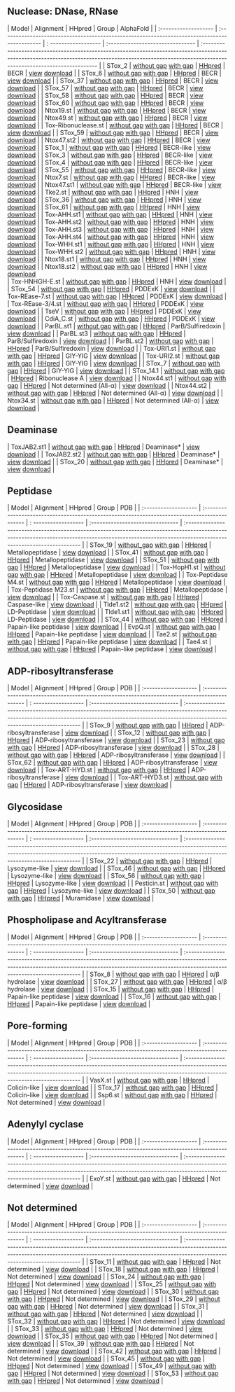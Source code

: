 ## Nuclease: DNase, RNase

| Model                 | Alignment                                                                                                        | HHpred                                                          | Group                                                                     | AlphaFold                                                                                                                                                                                                   |
| :-------------------  | :--------------------------------------------------------------------------------------------                    | : ------------------                                            | :-------------------------------                                          | :---------------------------------------------------------------------------------------------------------------------------------------------------------------------------------------------------- |
| STox_2                | [without gap](./html/STox_2.1.without_gaps.html) [with gap](./html/STox_2.1.with_gaps.html)                      | [HHpred](./alns/STox_2.1.hhr.html)                              | BECR                                                                      | [view](https://molstar.org/viewer/?snapshot-url=https://ggnicastro.github.io/10k/alns/pdbs/STox_2.1.molx&snapshot-url-type=molx) [download](./alns/pdbs/STox_2.1.molx)                                |
| STox_6                | [without gap](./html/STox_6.1.without_gaps.html) [with gap](./html/STox_6.1.with_gaps.html)                      | [HHpred](./alns/STox_6.1.hhr.html)                              | BECR                                                                      | [view](https://molstar.org/viewer/?snapshot-url=https://ggnicastro.github.io/10k/alns/pdbs/STox_6.1.molx&snapshot-url-type=molx) [download](./alns/pdbs/STox_6.1.molx)                                |
| STox_37               | [without gap](./html/STox_37.1.without_gaps.html) [with gap](./html/STox_37.1.with_gaps.html)                    | [HHpred](./alns/STox_37.1.hhr.html)                             | BECR                                                                      | [view](https://molstar.org/viewer/?snapshot-url=https://ggnicastro.github.io/10k/alns/pdbs/STox_37.1.molx&snapshot-url-type=molx) [download](./alns/pdbs/STox_37.1.molx)                              |
| STox_57               | [without gap](./html/Tox-HNH-EHHH.1.without_gaps.html) [with gap](./html/Tox-HNH-EHHH.1.with_gaps.html)          | [HHpred](./s/Tox-HNH-EHHH.1.hhr.html)                           | BECR                                                                      | [view](https://molstar.org/viewer/?snapshot-url=https://ggnicastro.github.io/10k/alns/pdbs/Tox-HNH-EHHH.1.molx&snapshot-url-type=molx) [download](./alns/pdbs/Tox-HNH-EHHH.1.molx)                    |
| STox_58               | [without gap](./html/Tox-HNH-EHHH.2.without_gaps.html) [with gap](./html/Tox-HNH-EHHH.2.with_gaps.html)          | [HHpred](./alns/Tox-HNH-EHHH.2.hhr.html)                        | BECR                                                                      | [view](https://molstar.org/viewer/?snapshot-url=https://ggnicastro.github.io/10k/alns/pdbs/Tox-HNH-EHHH.2.molx&snapshot-url-type=molx) [download](./alns/pdbs/Tox-HNH-EHHH.2.molx)                    |
| STox_60               | [without gap](./html/Tox-EndoU2.1.without_gaps.html) [with gap](./html/Tox-EndoU2.1.with_gaps.html)              | [HHpred](./alns/Tox-EndoU2.1.hhr.html)                          | BECR                                                                      | [view](https://molstar.org/viewer/?snapshot-url=https://ggnicastro.github.io/10k/alns/pdbs/Tox-EndoU2.1.molx&snapshot-url-type=molx) [download](./alns/pdbs/Tox-EndoU2.1.molx)                        |
| Ntox19.st             | [without gap](./html/Ntox19.1.without_gaps.html) [with gap](./html/Ntox19.1.with_gaps.html)                      | [HHpred](./alns/Ntox19.1.hhr.html)                              | BECR                                                                      | [view](https://molstar.org/viewer/?snapshot-url=https://ggnicastro.github.io/10k/alns/pdbs/Ntox19.1.molx&snapshot-url-type=molx) [download](./alns/pdbs/Ntox19.1.molx)                                |
| Ntox49.st             | [without gap](./html/Ntox49.1.without_gaps.html) [with gap](./html/Ntox49.1.with_gaps.html)                      | [HHpred](./alns/Ntox49.1.hhr.html)                              | BECR                                                                      | [view](https://molstar.org/viewer/?snapshot-url=https://ggnicastro.github.io/10k/alns/pdbs/Ntox49.1.molx&snapshot-url-type=molx) [download](./alns/pdbs/Ntox49.1.molx)                                |
| Tox-Ribonuclease.st   | [without gap](./html/Tox-Ribonuclease.1.without_gaps.html) [with gap](./html/Tox-Ribonuclease.1.with_gaps.html)  | [HHpred](./alns/Tox-Ribonuclease.1.hhr.html)                    | BECR                                                                      | [view](https://molstar.org/viewer/?snapshot-url=https://ggnicastro.github.io/10k/alns/pdbs/Tox-Ribonuclease.1.molx&snapshot-url-type=molx) [download](./alns/pdbs/Tox-Ribonuclease.1.molx)            |
| STox_59               | [without gap](./html/Tox-HNH-EHHH.3.without_gaps.html) [with gap](./html/Tox-HNH-EHHH.3.with_gaps.html)          | [HHpred](./alns/Tox-HNH-EHHH.3.hhr.html)                        | BECR                                                                      | [view](https://molstar.org/viewer/?snapshot-url=https://ggnicastro.github.io/10k/alns/pdbs/Tox-HNH-EHHH.3.molx&snapshot-url-type=molx) [download](./alns/pdbs/Tox-HNH-EHHH.3.molx)                    |
| Ntox47.st2            | [without gap](./html/STox_5.1.without_gaps.html) [with gap](./html/STox_5.1.with_gaps.html)                      | [HHpred](./alns/STox_5.1.hhr.html)                              | BECR                                                                      | [view](https://molstar.org/viewer/?snapshot-url=https://ggnicastro.github.io/10k/alns/pdbs/STox_5.1.molx&snapshot-url-type=molx) [download](./alns/pdbs/STox_5.1.molx)                                |
| STox_1                | [without gap](./html/STox_1.1.without_gaps.html) [with gap](./html/STox_1.1.with_gaps.html)                      | [HHpred](./alns/STox_1.1.hhr.html)                              | BECR-like                                                                 | [view](https://molstar.org/viewer/?snapshot-url=https://ggnicastro.github.io/10k/alns/pdbs/STox_1.1.molx&snapshot-url-type=molx) [download](./alns/pdbs/STox_1.1.molx)                                |
| STox_3                | [without gap](./html/STox_3.1.without_gaps.html) [with gap](./html/STox_3.1.with_gaps.html)                      | [HHpred](./alns/STox_3.1.hhr.html)                              | BECR-like                                                                 | [view](https://molstar.org/viewer/?snapshot-url=https://ggnicastro.github.io/10k/alns/pdbs/STox_3.1.molx&snapshot-url-type=molx) [download](./alns/pdbs/STox_3.1.molx)                                |
| STox_4                | [without gap](./html/STox_4.1.without_gaps.html) [with gap](./html/STox_4.1.with_gaps.html)                      | [HHpred](./alns/STox_4.1.hhr.html)                              | BECR-like                                                                 | [view](https://molstar.org/viewer/?snapshot-url=https://ggnicastro.github.io/10k/alns/pdbs/STox_4.1.molx&snapshot-url-type=molx) [download](./alns/pdbs/STox_4.1.molx)                                |
| STox_55               | [without gap](./html/STox_1.2.without_gaps.html) [with gap](./html/STox_1.2.with_gaps.html)                      | [HHpred](./alns/STox_1.2.hhr.html)                              | BECR-like                                                                 | [view](https://molstar.org/viewer/?snapshot-url=https://ggnicastro.github.io/10k/alns/pdbs/STox_1.2.molx&snapshot-url-type=molx) [download](./alns/pdbs/STox_1.2.molx)                                |
| Ntox7.st              | [without gap](./html/Ntox_7.1.without_gaps.html) [with gap](./html/Ntox_7.1.with_gaps.html)                      | [HHpred](./alns/Ntox_7.1.hhr.html)                              | BECR-like                                                                 | [view](https://molstar.org/viewer/?snapshot-url=https://ggnicastro.github.io/10k/alns/pdbs/Ntox_7.1.molx&snapshot-url-type=molx) [download](./alns/pdbs/Ntox_7.1.molx)                                |
| Ntox47.st1            | [without gap](./html/Ntox47.1.without_gaps.html) [with gap](./html/Ntox47.1.with_gaps.html)                      | [HHpred](./alns/Ntox47.1.hhr.html)                              | BECR-like                                                                 | [view](https://molstar.org/viewer/?snapshot-url=https://ggnicastro.github.io/10k/alns/pdbs/Ntox47.1.molx&snapshot-url-type=molx) [download](./alns/pdbs/Ntox47.1.molx)                                |
| Tke2.st               | [without  gap](./html/STox_26.1.without_gaps.html)  [with  gap](./html/STox_26.1.with_gaps.html)                 | [HHpred](./alns/STox_26.1.hhr.html)                             | HNH                                                                       | [view](https://molstar.org/viewer/?snapshot-url=https://ggnicastro.github.io/10k/alns/pdbs/STox_26.1.molx&snapshot-url-type=molx)  [download](./alns/pdbs/STox_26.1.molx)  |
| STox_36               | [without gap](./html/STox_36.1.without_gaps.html) [with gap](./html/STox_36.1.with_gaps.html)                    | [HHpred](./alns/STox_36.1.hhr.html)                             | HNH                                                                       | [view](https://molstar.org/viewer/?snapshot-url=https://ggnicastro.github.io/10k/alns/pdbs/STox_36.1.molx&snapshot-url-type=molx) [download](./alns/pdbs/STox_36.1.molx)                              |
| STox_61               | [without gap](./html/Tox-CompNuc.1.without_gaps.html) [with gap](./html/Tox-CompNuc.1.with_gaps.html)            | [HHpred](./alns/Tox-CompNuc.1.hhr.html)                         | HNH                                                                       | [view](https://molstar.org/viewer/?snapshot-url=https://ggnicastro.github.io/10k/alns/pdbs/Tox-CompNuc.1.molx&snapshot-url-type=molx) [download](./alns/pdbs/Tox-CompNuc.1.molx)                      |
| Tox-AHH.st1           | [without gap](./html/Tox-AHH.1.without_gaps.html) [with gap](./html/Tox-AHH.1.with_gaps.html)                    | [HHpred](./alns/Tox-AHH.1.hhr.html)                             | HNH                                                                       | [view](https://molstar.org/viewer/?snapshot-url=https://ggnicastro.github.io/10k/alns/pdbs/Tox-AHH.1.molx&snapshot-url-type=molx) [download](./alns/pdbs/Tox-AHH.1.molx)                              |
| Tox-AHH.st2           | [without gap](./html/Tox-AHH.2.without_gaps.html) [with gap](./html/Tox-AHH.2.with_gaps.html)                    | [HHpred](./alns/Tox-AHH.2.hhr.html)                             | HNH                                                                       | [view](https://molstar.org/viewer/?snapshot-url=https://ggnicastro.github.io/10k/alns/pdbs/Tox-AHH.2.molx&snapshot-url-type=molx) [download](./alns/pdbs/Tox-AHH.2.molx)                              |
| Tox-AHH.st3           | [without gap](./html/Tox-AHH.3.without_gaps.html) [with gap](./html/Tox-AHH.3.with_gaps.html)                    | [HHpred](./alns/Tox-AHH.3.hhr.html)                             | HNH                                                                       | [view](https://molstar.org/viewer/?snapshot-url=https://ggnicastro.github.io/10k/alns/pdbs/Tox-AHH.3.molx&snapshot-url-type=molx) [download](./alns/pdbs/Tox-AHH.3.molx)                              |
| Tox-AHH.st4           | [without gap](./html/Tox-AHH.4.without_gaps.html) [with gap](./html/Tox-AHH.4.with_gaps.html)                    | [HHpred](./alns/Tox-AHH.4.hhr.html)                             | HNH                                                                       | [view](https://molstar.org/viewer/?snapshot-url=https://ggnicastro.github.io/10k/alns/pdbs/Tox-AHH.4.molx&snapshot-url-type=molx) [download](./alns/pdbs/Tox-AHH.4.molx)                              |
| Tox-WHH.st1           | [without gap](./html/Tox-WHH.1.without_gaps.html) [with gap](./html/Tox-WHH.1.with_gaps.html)                    | [HHpred](./alns/Tox-WHH.1.hhr.html)                             | HNH                                                                       | [view](https://molstar.org/viewer/?snapshot-url=https://ggnicastro.github.io/10k/alns/pdbs/Tox-WHH.1.molx&snapshot-url-type=molx) [download](./alns/pdbs/Tox-WHH.1.molx)                              |
| Tox-WHH.st2           | [without gap](./html/Tox-WHH.2.without_gaps.html) [with gap](./html/Tox-WHH.2.with_gaps.html)                    | [HHpred](./alns/Tox-WHH.2.hhr.html)                             | HNH                                                                       | [view](https://molstar.org/viewer/?snapshot-url=https://ggnicastro.github.io/10k/alns/pdbs/Tox-WHH.2.molx&snapshot-url-type=molx) [download](./alns/pdbs/Tox-WHH.2.molx)                              |
| Ntox18.st1            | [without gap](./html/Ntox18.1.without_gaps.html) [with gap](./html/Ntox18.1.with_gaps.html)                      | [HHpred](./alns/Ntox18.1.hhr.html)                              | HNH                                                                       | [view](https://molstar.org/viewer/?snapshot-url=https://ggnicastro.github.io/10k/alns/pdbs/Ntox18.1.molx&snapshot-url-type=molx) [download](./alns/pdbs/Ntox18.1.molx)                                |
| Ntox18.st2            | [without gap](./html/Ntox18.2.without_gaps.html) [with gap](./html/Ntox18.2.with_gaps.html)                      | [HHpred](./alns/Ntox18.2.hhr.html)                              | HNH                                                                       | [view](https://molstar.org/viewer/?snapshot-url=https://ggnicastro.github.io/10k/alns/pdbs/Ntox18.2.molx&snapshot-url-type=molx) [download](./alns/pdbs/Ntox18.2.molx)                                
| Tox-HNHGH-E.st        | [without gap](./html/HNHGH-E.1.without_gaps.html) [with gap](./html/HNHGH-E.1.with_gaps.html)                    | [HHpred](./alns/HNHGH-E.1.hhr.html)                             | HNH                                                                       | [view](https://molstar.org/viewer/?snapshot-url=https://ggnicastro.github.io/10k/alns/pdbs/HNHGH-E.1.molx&snapshot-url-type=molx) [download](./alns/pdbs/HNHGH-E.1.molx)                              |
| STox_54               | [without gap](./html/STox_54.1.without_gaps.html) [with gap](./html/STox_54.1.with_gaps.html)                    | [HHpred](./alns/STox_54.1.hhr.html)                             | PDDExK                                                                    | [view](https://molstar.org/viewer/?snapshot-url=https://ggnicastro.github.io/10k/alns/pdbs/STox_54.1.molx&snapshot-url-type=molx) [download](./alns/pdbs/STox_54.1.molx)                              |
| Tox-REase-7.st        | [without gap](./html/REase-7.1.without_gaps.html) [with gap](./html/REase-7.1.with_gaps.html)                    | [HHpred](./alns/REase-7.1.hhr.html)                             | PDDExK                                                                    | [view](https://molstar.org/viewer/?snapshot-url=https://ggnicastro.github.io/10k/alns/pdbs/REase-7.1.molx&snapshot-url-type=molx) [download](./alns/pdbs/REase-7.1.molx)                              |
| Tox-REase-3/4.st      | [without gap](./html/REase-3.1.without_gaps.html)  [with gap](./html/REase-3.1.with_gaps.html)                   | [HHpred](./alns/REase-3.1.hhr.html)                             | PDDExK                                                                    | [view](https://molstar.org/viewer/?snapshot-url=https://ggnicastro.github.io/10k/alns/pdbs/REase-3.1.molx&snapshot-url-type=molx) [download](./alns/pdbs/REase-3.1.molx)                              |
| TseV                  | [without gap](./html/STox_40.1.without_gaps.html) [with gap](./html/STox_40.1.with_gaps.html)                              | [HHpred](./alns/STox_40.1.hhr.html)                                | PDDExK                                                                    | [view](https://molstar.org/viewer/?snapshot-url=https://ggnicastro.github.io/10k/alns/pdbs/STox_40.1.molx&snapshot-url-type=molx) [download](./alns/pdbs/STox_40.1.molx)                              |
| CdiA_C.st             | [without gap](./html/STox_40.1.without_gaps.html) [with gap](./html/STox_40.1.with_gaps.html)                    | [HHpred](./alns/STox_40.1.hhr.html)                             | PDDExK                                                                    | [view](https://molstar.org/viewer/?snapshot-url=https://ggnicastro.github.io/10k/alns/pdbs/STox_40.1.molx&snapshot-url-type=molx) [download](./alns/pdbs/STox_40.1.molx)                              |
| ParBL.st1             | [without gap](./html/ParBL.1.without_gaps.html) [with gap](./html/ParBL.1.with_gaps.html)                        | [HHpred](./alns/ParBL.1.hhr.html)                               | ParB/Sulfiredoxin                                                         | [view](https://molstar.org/viewer/?snapshot-url=https://ggnicastro.github.io/10k/alns/pdbs/ParBL.1.molx&snapshot-url-type=molx) [download](./alns/pdbs/ParBL.1.molx)                                  |
| ParBL.st3             | [without gap](./html/ParBL.4.without_gaps.html) [with gap](./html/ParBL.4.with_gaps.html)                        | [HHpred](./alns/ParBL.4.hhr.html)                               | ParB/Sulfiredoxin                                                         | [view](https://molstar.org/viewer/?snapshot-url=https://ggnicastro.github.io/10k/alns/pdbs/ParBL.4.molx&snapshot-url-type=molx) [download](./alns/pdbs/ParBL.4.molx)                                  |
| ParBL.st2             | [without gap](./html/ParBL.2.without_gaps.html) [with gap](./html/ParBL.2.with_gaps.html)                        | [HHpred](./alns/ParBL.2.hhr.html)                               | ParB/Sulfiredoxin                                                         | [view](https://molstar.org/viewer/?snapshot-url=https://ggnicastro.github.io/10k/alns/pdbs/ParBL.2.molx&snapshot-url-type=molx) [download](./alns/pdbs/ParBL.2.molx)                                  |
| Tox-URI1.st           | [without gap](./html/Tox-URI1.1.without_gaps.html) [with gap](./html/Tox-URI1.1.with_gaps.html)                  | [HHpred](./alns/Tox-URI1.1.hhr.html)                            | GIY-YIG                                                                   | [view](https://molstar.org/viewer/?snapshot-url=https://ggnicastro.github.io/10k/alns/pdbs/Tox-URI1.1.molx&snapshot-url-type=molx) [download](./alns/pdbs/Tox-URI1.1.molx)                            |
| Tox-URI2.st           | [without gap](./html/Tox-URI2.1.without_gaps.html) [with gap](./html/Tox-URI2.1.with_gaps.html)                  | [HHpred](./alns/Tox-URI2.1.hhr.html)                            | GIY-YIG                                                                   | [view](https://molstar.org/viewer/?snapshot-url=https://ggnicastro.github.io/10k/alns/pdbs/Tox-URI2.1.molx&snapshot-url-type=molx) [download](./alns/pdbs/Tox-URI2.1.molx)                            |
| STox_7                | [without gap](./html/STox_7.1.without_gaps.html) [with gap](./html/STox_7.1.with_gaps.html)                      | [HHpred](./alns/STox_7.1.hhr.html)                              | GIY-YIG                                                                   | [view](https://molstar.org/viewer/?snapshot-url=https://ggnicastro.github.io/10k/alns/pdbs/STox_7.1.molx&snapshot-url-type=molx) [download](./alns/pdbs/STox_7.1.molx)                                |
| STox_14.1             | [without gap](./html/STox_14.1.without_gaps.html) [with gap](./html/STox_14.1.with_gaps.html)                    | [HHpred](./alns/STox_14.1.hhr.html)                             | Ribonuclease A                                                            | [view](https://molstar.org/viewer/?snapshot-url=https://ggnicastro.github.io/10k/alns/pdbs/STox_14.1.molx&snapshot-url-type=molx) [download](./alns/pdbs/STox_14.1.molx)                              |
| Ntox44.st1            | [without gap](./html/Ntox44.1.without_gaps.html) [with gap](./html/Ntox44.1.with_gaps.html)                      | [HHpred](./alns/Ntox44.1.hhr.html)                              | Not determined (All-α)                                                    | [view](https://molstar.org/viewer/?snapshot-url=https://ggnicastro.github.io/10k/alns/pdbs/Ntox44.1.molx&snapshot-url-type=molx) [download](./alns/pdbs/Ntox44.1.molx)                                |
| Ntox44.st2            | [without gap](./html/Ntox44.2.without_gaps.html) [with gap](./html/Ntox44.2.with_gaps.html)                      | [HHpred](./alns/Ntox44.2.hhr.html)                              | Not determined (All-α)                                                    | [view](https://molstar.org/viewer/?snapshot-url=https://ggnicastro.github.io/10k/alns/pdbs/Ntox44.2.molx&snapshot-url-type=molx) [download](./alns/pdbs/Ntox44.2.molx)                                |
| Ntox34.st             | [without gap](./html/Ntox34.1.without_gaps.html) [with gap](./html/Ntox34.1.with_gaps.html)                      | [HHpred](./alns/Ntox34.1.hhr.html)                              | Not determined (All-α)                                                    | [view](https://molstar.org/viewer/?snapshot-url=https://ggnicastro.github.io/10k/alns/pdbs/Ntox34.1.molx&snapshot-url-type=molx) [download](./alns/pdbs/Ntox34.1.molx)                                |

## Deaminase

| ToxJAB2.st1           | [without gap](./html/Tox-JAB.1.without_gaps.html) [with gap](./html/Tox-JAB.1.with_gaps.html)                    | [HHpred](./alns/Tox-JAB.1.hhr.html)                             | Deaminase*                                                                | [view](https://molstar.org/viewer/?snapshot-url=https://ggnicastro.github.io/10k/alns/pdbs/Tox-JAB.1.molx&snapshot-url-type=molx) [download](./alns/pdbs/Tox-JAB.1.molx)                              |
| ToxJAB2.st2           | [without gap](./html/Tox-JAB.2.without_gaps.html) [with gap](./html/Tox-JAB.2.with_gaps.html)                    | [HHpred](./alns/Tox-JAB.2.hhr.html)                             | Deaminase*                                                                | [view](https://molstar.org/viewer/?snapshot-url=https://ggnicastro.github.io/10k/alns/pdbs/Tox-JAB.2.molx&snapshot-url-type=molx) [download](./alns/pdbs/Tox-JAB.2.molx)                              |
| STox_20               | [without gap](./html/STox_20.1.without_gaps.html) [with gap](./html/STox_20.1.with_gaps.html)                    | [HHpred](./alns/STox_20.1.hhr.html)                             | Deaminase*                                                                | [view](https://molstar.org/viewer/?snapshot-url=https://ggnicastro.github.io/10k/alns/pdbs/STox_20.1.molx&snapshot-url-type=molx) [download](./alns/pdbs/STox_20.1.molx)                              |

## Peptidase  


| Model                 | Alignment                                                                                                        | HHpred                                                          | Group                                                                     | PDB                                                                                                                                                                                                   |
| :-------------------  | :--------------------------------------------------------------------------------------------                    | : ------------------                                            | :-------------------------------                                          | :---------------------------------------------------------------------------------------------------------------------------------------------------------------------------------------------------- |
| STox_19               | [without_gap](./html/STox_19.1.without_gaps.html) [with gap](./html/STox_19.1.with_gaps.html)                    | [HHpred](./alns/STox_19.1.hhr.html)                             | Metallopeptidase                                                          | [view](https://molstar.org/viewer/?snapshot-url=https://ggnicastro.github.io/10k/alns/pdbs/STox_19.1.molx&snapshot-url-type=molx) [download](./alns/pdbs/STox_19.1.molx)                              |
| STox_41               | [without gap](./html/STox_41.1.without_gaps.html) [with gap](./html/STox_41.1.with_gaps.html)                    | [HHpred](./alns/STox_41.1.hhr.html)                             | Metallopeptidase                                                          | [view](https://molstar.org/viewer/?snapshot-url=https://ggnicastro.github.io/10k/alns/pdbs/STox_41.1.molx&snapshot-url-type=molx) [download](./alns/pdbs/STox_41.1.molx)                              |
| STox_51               | [without gap](./html/STox_51.1.without_gaps.html) [with gap](./html/STox_51.1.with_gaps.html)                    | [HHpred](./alns/STox_51.1.hhr.html)                             | Metallopeptidase                                                          | [view](https://molstar.org/viewer/?snapshot-url=https://ggnicastro.github.io/10k/alns/pdbs/STox_51.1.molx&snapshot-url-type=molx) [download](./alns/pdbs/STox_51.1.molx)                              |
| Tox-HopH1.st          | [without gap](./html/Tox-HopH.1.without_gaps.html) [with gap](./html/Tox-HopH.1.with_gaps.html)                  | [HHpred](./alns/Tox-HopH.1.hhr.html)                            | Metallopeptidase                                                          | [view](https://molstar.org/viewer/?snapshot-url=https://ggnicastro.github.io/10k/alns/pdbs/Tox-HopH.1.molx&snapshot-url-type=molx) [download](./alns/pdbs/Tox-HopH.1.molx)                            |
| Tox-Peptidase M4.st   | [without gap](./html/Peptidase_M4.1.without_gaps.html) [with gap](./html/Peptidase_M4.1.with_gaps.html)          | [HHpred](./alns/Peptidase_M4.1.hhr.html)                        | Metallopeptidase                                                          | [view](https://molstar.org/viewer/?snapshot-url=https://ggnicastro.github.io/10k/alns/pdbs/Peptidase_M4.1.molx&snapshot-url-type=molx) [download](./alns/pdbs/Peptidase_M4.1.molx)                    |
| Tox-Peptidase M23.st  | [without gap](./html/Peptidase_M23.1.without_gaps.html) [with gap](./html/Peptidase_M23.1.with_gaps.html)        | [HHpred](./alns/Peptidase_M23.1.hhr.html)                       | Metallopeptidase                                                          | [view](https://molstar.org/viewer/?snapshot-url=https://ggnicastro.github.io/10k/alns/pdbs/Peptidase_M23.1.molx&snapshot-url-type=molx) [download](./alns/pdbs/Peptidase_M23.1.molx)                  |
| Tox-Caspase.st        | [without gap](./html/Tox-Caspase.1.without_gaps.html) [with gap](./html/Tox-Caspase.1.with_gaps.html)            | [HHpred](./alns/Tox-Caspase.1.hhr.html)                         | Caspase-like                                                              | [view](https://molstar.org/viewer/?snapshot-url=https://ggnicastro.github.io/10k/alns/pdbs/Tox-Caspase.1.molx&snapshot-url-type=molx) [download](./alns/pdbs/Tox-Caspase.1.molx)                      |
| Tlde1.st2             | [without gap](./html/Tlde1.2.without_gaps.html) [with gap](./html/Tlde1.2.with_gaps.html)                        | [HHpred](./alns/Tlde1.2.hhr.html)                               | LD-Peptidase                                                              | [view](https://molstar.org/viewer/?snapshot-url=https://ggnicastro.github.io/10k/alns/pdbs/Tlde1.2.molx&snapshot-url-type=molx) [download](./alns/pdbs/Tlde1.2.molx)                                  |
| Tlde1.st1             | [without gap](./html/Tlde1.1.without_gaps.html) [with gap](./html/Tlde1.1.with_gaps.html)                        | [HHpred](./alns/Tlde1.1.hhr.html)                               | LD-Peptidase                                                              | [view](https://molstar.org/viewer/?snapshot-url=https://ggnicastro.github.io/10k/alns/pdbs/Tlde1.1.molx&snapshot-url-type=molx) [download](./alns/pdbs/Tlde1.1.molx)                                  |
| STox_44               | [without gap](./html/STox_44.1.without_gaps.html) [with gap](./html/STox_44.1.with_gaps.html)                    | [HHpred](./alns/STox_44.1.hhr.html)                             | Papain-like peptidase                                                   | [view](https://molstar.org/viewer/?snapshot-url=https://ggnicastro.github.io/10k/alns/pdbs/STox_44.1.molx&snapshot-url-type=molx) [download](./alns/pdbs/STox_44.1.molx)                              |
| EvpQ.st              | [without gap](./html/STox_48.1.without_gaps.html) [with gap](./html/STox_48.1.with_gaps.html)                    | [HHpred](./alns/STox_48.1.hhr.html)                             | Papain-like peptidase                                                     | [view](https://molstar.org/viewer/?snapshot-url=https://ggnicastro.github.io/10k/alns/pdbs/STox_48.1.molx&snapshot-url-type=molx) [download](./alns/pdbs/STox_48.1.molx)                              |
| Tae2.st               | [without gap](./html/Tae2.1.without_gaps.html) [with gap](./html/Tae2.1.with_gaps.html)                          | [HHpred](./alns/Tae2.1.hhr.html)                                | Papain-like peptidase                                                     | [view](https://molstar.org/viewer/?snapshot-url=https://ggnicastro.github.io/10k/alns/pdbs/Tae2.1.molx&snapshot-url-type=molx) [download](./alns/pdbs/Tae2.1.molx)                                    |
| Tae4.st               | [without gap](./html/Tae4.1.without_gaps.html) [with gap](./html/Tae4.1.with_gaps.html)                          | [HHpred](./alns/Tae4.1.hhr.html)                                | Papain-like peptidase                                                     | [view](https://molstar.org/viewer/?snapshot-url=https://ggnicastro.github.io/10k/alns/pdbs/Tae4.1.molx&snapshot-url-type=molx) [download](./alns/pdbs/Tae4.1.molx)                                    |

## ADP-ribosyltransferase    

| Model                 | Alignment                                                                                                        | HHpred                                                          | Group                                                                     | PDB                                                                                                                                                                                                   |
| :-------------------  | :--------------------------------------------------------------------------------------------                    | : ------------------                                            | :-------------------------------                                          | :---------------------------------------------------------------------------------------------------------------------------------------------------------------------------------------------------- |
| STox_9                | [without gap](./html/STox_9.1.without_gaps.html) [with gap](./html/STox_9.1.with_gaps.html)                      | [HHpred](./alns/STox_9.1.hhr.html)                              | ADP-ribosyltransferase                                                    | [view](https://molstar.org/viewer/?snapshot-url=https://ggnicastro.github.io/10k/alns/pdbs/STox_9.1.molx&snapshot-url-type=molx) [download](./alns/pdbs/STox_9.1.molx)                                |
| STox_12               | [without gap](./html/STox_12.1.without_gaps.html) [with gap](./html/STox_12.1.with_gaps.html)                    | [HHpred](./alns/STox_12.1.hhr.html)                             | ADP-ribosyltransferase                                                    | [view](https://molstar.org/viewer/?snapshot-url=https://ggnicastro.github.io/10k/alns/pdbs/STox_12.1.molx&snapshot-url-type=molx) [download](./alns/pdbs/STox_12.1.molx)                              |
| STox_23               | [without gap](./html/STox_23.1.without_gaps.html) [with gap](./html/STox_23.1.with_gaps.html)                    | [HHpred](./alns/STox_23.1.hhr.html)                             | ADP-ribosyltransferase                                                    | [view](https://molstar.org/viewer/?snapshot-url=https://ggnicastro.github.io/10k/alns/pdbs/STox_23.1.molx&snapshot-url-type=molx) [download](./alns/pdbs/STox_23.1.molx)                              |
| STox_28               | [without gap](./html/STox_28.1.without_gaps.html) [with gap](./html/STox_28.1.with_gaps.html)                    | [HHpred](./alns/STox_28.1.hhr.html)                             | ADP-ribosyltransferase                                                    | [view](https://molstar.org/viewer/?snapshot-url=https://ggnicastro.github.io/10k/alns/pdbs/STox_28.1.molx&snapshot-url-type=molx) [download](./alns/pdbs/STox_28.1.molx)                              |
| STox_62               | [without gap](./html/CARP-ART.1.without_gaps.html) [with gap](./html/CARP-ART.1.with_gaps.html)                  | [HHpred](./alns/CARP-ART.1.hhr.html)                            | ADP-ribosyltransferase                                                    | [view](https://molstar.org/viewer/?snapshot-url=https://ggnicastro.github.io/10k/alns/pdbs/CARP-ART.1.molx&snapshot-url-type=molx) [download](./alns/pdbs/CARP-ART.1.molx)                            |
| Tox-ART-HYD.st        | [without gap](./html/Tox-ART-HYD.1.without_gaps.html) [with gap](./html/Tox-ART-HYD.1.with_gaps.html)            | [HHpred](./alns/Tox-ART-HYD.1.hhr.html)                         | ADP-ribosyltransferase                                                    | [view](https://molstar.org/viewer/?snapshot-url=https://ggnicastro.github.io/10k/alns/pdbs/Tox-ART-HYD.1.molx&snapshot-url-type=molx) [download](./alns/pdbs/Tox-ART-HYD.1.molx)                      |
| Tox-ART-HYD3.st       | [without gap](./html/Tox-ART-HYD.2.without_gaps.html) [with gap](./html/Tox-ART-HYD.2.with_gaps.html)            | [HHpred](./alns/Tox-ART-HYD.2.hhr.html)                         | ADP-ribosyltransferase                                                    | [view](https://molstar.org/viewer/?snapshot-url=https://ggnicastro.github.io/10k/alns/pdbs/Tox-ART-HYD.2.molx&snapshot-url-type=molx) [download](./alns/pdbs/Tox-ART-HYD.2.molx)                      |

## Glycosidase  

| Model                 | Alignment                                                                                                        | HHpred                                                          | Group                                                                     | PDB                                                                                                                                                                                                   |
| :-------------------  | :--------------------------------------------------------------------------------------------                    | : ------------------                                            | :-------------------------------                                          | :---------------------------------------------------------------------------------------------------------------------------------------------------------------------------------------------------- |
| STox_22               | [without gap](./html/STox_22.1.without_gaps.html) [with gap](./html/STox_22.1.with_gaps.html)                    | [HHpred](./alns/STox_22.1.hhr.html)                             | Lysozyme-like                                                             | [view](https://molstar.org/viewer/?snapshot-url=https://ggnicastro.github.io/10k/alns/pdbs/STox_22.1.molx&snapshot-url-type=molx) [download](./alns/pdbs/STox_22.1.molx)                              |
| STox_46               | [without gap](./html/STox_46.1.without_gaps.html) [with gap](./html/STox_46.1.with_gaps.html)                    | [HHpred](./alns/STox_46.1.hhr.html)                             | Lysozyme-like                                                             | [view](https://molstar.org/viewer/?snapshot-url=https://ggnicastro.github.io/10k/alns/pdbs/STox_46.1.molx&snapshot-url-type=molx) [download](./alns/pdbs/STox_46.1.molx)                              |
| STox_56               | [without gap](./html/STox_56.1.without_gaps.html) [with gap](./html/STox_56.1.with_gaps.html)                    | [HHpred](./alns/STox_56.1.hhr.html)                             | Lysozyme-like                                                             | [view](https://molstar.org/viewer/?snapshot-url=https://ggnicastro.github.io/10k/alns/pdbs/STox_56.1.molx&snapshot-url-type=molx) [download](./alns/pdbs/STox_56.1.molx)                              |
| Pesticin.st           | [without gap](./html/STox_52.1.without_gaps.html) [with gap](./html/STox_52.1.with_gaps.html)                    | [HHpred](./alns/STox_52.1.hhr.html)                             | Lysozyme-like                                                             | [view](https://molstar.org/viewer/?snapshot-url=https://ggnicastro.github.io/10k/alns/pdbs/STox_52.1.molx&snapshot-url-type=molx) [download](./alns/pdbs/STox_52.1.molx)                              |
| STox_50               | [without gap](./html/STox_50.1.without_gaps.html) [with gap](./html/STox_50.1.with_gaps.html)                    | [HHpred](./alns/STox_50.1.hhr.html)                             | Muramidase                                                                | [view](https://molstar.org/viewer/?snapshot-url=https://ggnicastro.github.io/10k/alns/pdbs/STox_50.1.molx&snapshot-url-type=molx) [download](./alns/pdbs/STox_50.1.molx)                              |

## Phospholipase  and Acyltransferase

| Model                 | Alignment                                                                                                        | HHpred                                                          | Group                                                                     | PDB                                                                                                                                                                                                   |
| :-------------------  | :--------------------------------------------------------------------------------------------                    | : ------------------                                            | :-------------------------------                                          | :---------------------------------------------------------------------------------------------------------------------------------------------------------------------------------------------------- |
| STox_8                | [without gap](./html/STox_8.without_gaps.html) [with gap](./html/STox_8.with_gaps.html)                          | [HHpred](./alns/STox_8.1.hhr.html)                              | α/β hydrolase                                                             | [view](https://molstar.org/viewer/?snapshot-url=https://ggnicastro.github.io/10k/alns/pdbs/STox_8.molx&snapshot-url-type=molx) [download](./alns/pdbs/STox_8.molx)                                    |
| STox_27               | [without gap](./html/STox_27.1.without_gaps.html) [with gap](./html/STox_27.1.with_gaps.html)                    | [HHpred](./alns/STox_27.1.hhr.html)                             | α/β hydrolase                                                             | [view](https://molstar.org/viewer/?snapshot-url=https://ggnicastro.github.io/10k/alns/pdbs/STox_27.1.molx&snapshot-url-type=molx) [download](./alns/pdbs/STox_27.1.molx)                              |
| STox_15               | [without gap](./html/STox_15.1.without_gaps.html) [with gap](./html/STox_15.1.with_gaps.html)                    | [HHpred](./alns/STox_15.1.hhr.html)                             | Papain-like peptidase                                                     | [view](https://molstar.org/viewer/?snapshot-url=https://ggnicastro.github.io/10k/alns/pdbs/STox_15.1.molx&snapshot-url-type=molx) [download](./alns/pdbs/STox_15.1.molx)                              |
| STox_16               | [without gap](./html/STox_16.1.without_gaps.html) [with gap](./html/STox_16.1.with_gaps.html)                    | [HHpred](./alns/STox_16.1.hhr.html)                             | Papain-like peptidase                                                     | [view](https://molstar.org/viewer/?snapshot-url=https://ggnicastro.github.io/10k/alns/pdbs/STox_16.1.molx&snapshot-url-type=molx) [download](./alns/pdbs/STox_16.1.molx)                              |

## Pore-forming  

| Model                 | Alignment                                                                                                        | HHpred                                                          | Group                                                                     | PDB                                                                                                                                                                                                   |
| :-------------------  | :--------------------------------------------------------------------------------------------                    | : ------------------                                            | :-------------------------------                                          | :---------------------------------------------------------------------------------------------------------------------------------------------------------------------------------------------------- |
| VasX.st               | [without gap](./html/STox13.1.without_gaps.html) [with gap](./html/STox13.1.with_gaps.html)                        | [HHpred](./alns/STox13.1.hhr.html)                             | Colicin-like                                                              | [view](https://molstar.org/viewer/?snapshot-url=https://ggnicastro.github.io/10k/alns/pdbs/STox_13.1.molx&snapshot-url-type=molx) [download](./alns/pdbs/STox13.1.pdb)                              |
| STox_17               | [without gap](./html/STox_17.2.without_gaps.html) [with gap](./html/STox_17.2.with_gaps.html)                    | [HHpred](./alns/STox_27.1.hhr.html)                             | Colicin-like                                                              | [view](https://molstar.org/viewer/?snapshot-url=https://ggnicastro.github.io/10k/alns/pdbs/STox_17.2.molx&snapshot-url-type=molx) [download](./alns/pdbs/STox_17.2.molx)                              |
| Ssp6.st               | [without gap](./html/STox_47.1.without_gaps.html) [with gap](./html/STox_47.1.with_gaps.html)                    | [HHpred](./alns/STox_47.1.hhr.html)                             | Not determined                                                            | [view](https://molstar.org/viewer/?snapshot-url=https://ggnicastro.github.io/10k/alns/pdbs/STox_47.1.molx&snapshot-url-type=molx) [download](./alns/pdbs/STox_47.1.molx)                              |

## Adenylyl cyclase

| Model                 | Alignment                                                                                                        | HHpred                                                          | Group                                                                     | PDB                                                                                                                                                                                                   |
| :-------------------  | :--------------------------------------------------------------------------------------------                    | : ------------------                                            | :-------------------------------                                          | :---------------------------------------------------------------------------------------------------------------------------------------------------------------------------------------------------- |
| ExoY.st               | [without gap](./html/STox_10.1.without_gaps.html) [with gap](./html/STox_10.1.with_gaps.html)                    | [HHpred](./alns/STox_10.1.hhr.html)                             | Not determined                                                            | [view](https://molstar.org/viewer/?snapshot-url=https://ggnicastro.github.io/10k/alns/pdbs/STox_10.1.molx&snapshot-url-type=molx) [download](./alns/pdbs/STox_10.1.molx)                              |

## Not determined  

| Model                 | Alignment                                                                                                        | HHpred                                                          | Group                                                                     | PDB                                                                                                                                                                                                   |
| :-------------------  | :--------------------------------------------------------------------------------------------                    | : ------------------                                            | :-------------------------------                                          | :---------------------------------------------------------------------------------------------------------------------------------------------------------------------------------------------------- |
| STox_11               | [without gap](./html/STox_11.1.without_gaps.html) [with gap](./html/STox_11.1.with_gaps.html)                    | [HHpred](./alns/STox_11.1.hhr.html)                             | Not determined                                                            | [view](https://molstar.org/viewer/?snapshot-url=https://ggnicastro.github.io/10k/alns/pdbs/STox_11.1.molx&snapshot-url-type=molx) [download](./alns/pdbs/STox_11.1.molx)                              |
| STox_18               | [without gap](./html/STox_18.1.without_gaps.html) [with gap](./html/STox_18.1.with_gaps.html)                    | [HHpred](./alns/STox_18.1.hhr.html)                             | Not determined                                                            | [view](https://molstar.org/viewer/?snapshot-url=https://ggnicastro.github.io/10k/alns/pdbs/STox_18.1.molx&snapshot-url-type=molx) [download](./alns/pdbs/STox_18.1.molx)                              |
| STox_24               | [without gap](./html/STox_24.1.without_gaps.html) [with gap](./html/STox_24.1.with_gaps.html)                    | [HHpred](./alns/STox_24.1.hhr.html)                             | Not determined                                                            | [view](https://molstar.org/viewer/?snapshot-url=https://ggnicastro.github.io/10k/alns/pdbs/STox_24.1.molx&snapshot-url-type=molx) [download](./alns/pdbs/STox_24.1.molx)                              |
| STox_25               | [without gap](./html/STox_25.1.without_gaps.html) [with gap](./html/STox_25.1.with_gaps.html)                    | [HHpred](./alns/STox_25.1.hhr.html)                             | Not determined                                                            | [view](https://molstar.org/viewer/?snapshot-url=https://ggnicastro.github.io/10k/alns/pdbs/STox_25.1.molx&snapshot-url-type=molx) [download](./alns/pdbs/STox_25.1.molx)                              |
| STox_30               | [without gap](./html/STox_30.1.without_gaps.html) [with gap](./html/STox_30.1.with_gaps.html)                    | [HHpred](./alns/STox_30.1.hhr.html)                             | Not determined                                                            | [view](https://molstar.org/viewer/?snapshot-url=https://ggnicastro.github.io/10k/alns/pdbs/STox_30.1.molx&snapshot-url-type=molx) [download](./alns/pdbs/STox_30.1.molx)                              |
| STox_29               | [without gap](./html/STox_29.1.without_gaps.html) [with gap](./html/STox_29.1.with_gaps.html)                    | [HHpred](./alns/STox_29.1.hhr.html)                             | Not determined                                                            | [view](https://molstar.org/viewer/?snapshot-url=https://ggnicastro.github.io/10k/alns/pdbs/STox_29.1.molx&snapshot-url-type=molx) [download](./alns/pdbs/STox_29.1.molx)                              |
| STox_31               | [without gap](./html/STox_31.1.without_gaps.html) [with gap](./html/STox_31.1.with_gaps.html)                    | [HHpred](./alns/STox_31.1.hhr.html)                             | Not determined                                                            | [view](https://molstar.org/viewer/?snapshot-url=https://ggnicastro.github.io/10k/alns/pdbs/STox_31.1.molx&snapshot-url-type=molx) [download](./alns/pdbs/STox_31.1.molx)                              |
| STox_32               | [without gap](./html/STox_32.1.without_gaps.html) [with gap](./html/STox_32.1.with_gaps.html)                    | [HHpred](./alns/STox_32.1.hhr.html)                             | Not determined                                                            | [view](https://molstar.org/viewer/?snapshot-url=https://ggnicastro.github.io/10k/alns/pdbs/STox_32.1.molx&snapshot-url-type=molx) [download](./alns/pdbs/STox_32.1.molx)                              |
| STox_33               | [without gap](./html/STox_33.1.without_gaps.html) [with gap](./html/STox_33.1.with_gaps.html)                    | [HHpred](./alns/STox_33.1.hhr.html)                             | Not determined                                                            | [view](https://molstar.org/viewer/?snapshot-url=https://ggnicastro.github.io/10k/alns/pdbs/STox_33.1.molx&snapshot-url-type=molx) [download](./alns/pdbs/STox_33.1.molx)                              |
| STox_35               | [without gap](./html/NAGPA.1.without_gaps.html) [with gap](./html/NAGPA.1.with_gaps.html)                        | [HHpred](./alns/NAGPA.1.hhr.html)                               | Not determined                                                            | [view](https://molstar.org/viewer/?snapshot-url=https://ggnicastro.github.io/10k/alns/pdbs/NAGPA.1.molx&snapshot-url-type=molx) [download](./alns/pdbs/NAGPA.1.molx)                                  |
| STox_39               | [without gap](./html/STox_39.1.without_gaps.html) [with gap](./html/STox_39.1.with_gaps.html)                    | [HHpred](./alns/STox_39.1.hhr.html)                             | Not determined                                                            | [view](https://molstar.org/viewer/?snapshot-url=https://ggnicastro.github.io/10k/alns/pdbs/STox_39.1.molx&snapshot-url-type=molx) [download](./alns/pdbs/STox_39.1.molx)                              |
| STox_42               | [without gap](./html/STox_42.1.without_gaps.html) [with gap](./html/STox_42.1.with_gaps.html)                    | [HHpred](./alns/STox_42.1.hhr.html)                             | Not determined                                                            | [view](https://molstar.org/viewer/?snapshot-url=https://ggnicastro.github.io/10k/alns/pdbs/STox_42.1.molx&snapshot-url-type=molx) [download](./alns/pdbs/STox_42.1.molx)                              |
| STox_45               | [without gap](./html/STox_45.1.without_gaps.html) [with gap](./html/STox_45.1.with_gaps.html)                    | [HHpred](./alns/STox_45.1.hhr.html)                             | Not determined                                                            | [view](https://molstar.org/viewer/?snapshot-url=https://ggnicastro.github.io/10k/alns/pdbs/STox_45.1.molx&snapshot-url-type=molx) [download](./alns/pdbs/STox_45.1.molx)                              |
| STox_49               | [without gap](./html/STox_49.1.without_gaps.html) [with gap](./html/STox_49.1.with_gaps.html)                    | [HHpred](./alns/STox_49.1.hhr.html)                             | Not determined                                                            | [view](https://molstar.org/viewer/?snapshot-url=https://ggnicastro.github.io/10k/alns/pdbs/STox_49.1.molx&snapshot-url-type=molx) [download](./alns/pdbs/STox_49.1.molx)                              |
| STox_53               | [without gap](./html/STox_53.1.without_gaps.html) [with gap](./html/STox_53.1.with_gaps.html)                    | [HHpred](./alns/STox_53.1.hhr.html)                             | Not determined                                                            | [view](https://molstar.org/viewer/?snapshot-url=https://ggnicastro.github.io/10k/alns/pdbs/STox_53.1.molx&snapshot-url-type=molx) [download](./alns/pdbs/STox_53.1.molx)                              |

